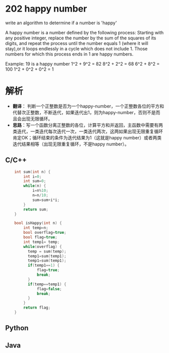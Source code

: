 # 202 happy number
write an algorithm to determine if a number is 'happy'

A happy number is a number defined by the following process: Starting with any positive integer, replace the number by the sum of the squares of its digits, and repeat the process until the number equals 1 (where it will stay),or it loops endlessly in a cycle which does not include 1. Those numbers for which this process ends in 1 are happy numbers.

Example: 19 is a happy number
           1^2 + 9^2 = 82
           8^2 + 2^2 = 68
           6^2 + 8^2 = 100
           1^2 + 0^2 + 0^2 = 1

# 解析
+ <b>翻译</b>： 判断一个正整数是否为一个happy-number，一个正整数各位的平方和代替次正整数，不断迭代，如果迭代出1，则为happy-number，否则不是而且会出现无限循环。
+ <b>思路</b>：写一个函数分离正整数的各位，计算平方和并返回，主函数中需要有两类迭代，一类迭代每次迭代一次，一类迭代两次，这两如果出现无限重复循环肯定OK；循环结束的条件为迭代结果为1（这就是happy number）或者两类迭代结果相等（出现无限重复循环，不是happy number）。

## C/C++

```cpp
	int sum(int n) {
	    int i=0;
	    int sum=0;
	    while(n) {
	        i=n%10;
	        n=n/10;
	        sum=sum+i*i;
	    }
	    return sum;
	}

	bool isHappy(int n) {
	    int temp=n;
	    bool overflag=true;
	    bool flag=true;
	    int temp1= temp;   
	    while(overflag) {
	      temp = sum(temp); 
	      temp1=sum(temp1);
	      temp1=sum(temp1);
	      if(temp1==1) {       
	          flag=true;
	          break;
	      }
	      if(temp==temp1) {   
	          flag=false;
	          break;
	      }
	    }
	    return flag;
	}
```

## Python
## Java